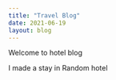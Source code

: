 ```yaml
---
title: "Travel Blog"
date: 2021-06-19
layout: blog
---
```


Welcome to hotel blog

I made a stay in Random hotel
